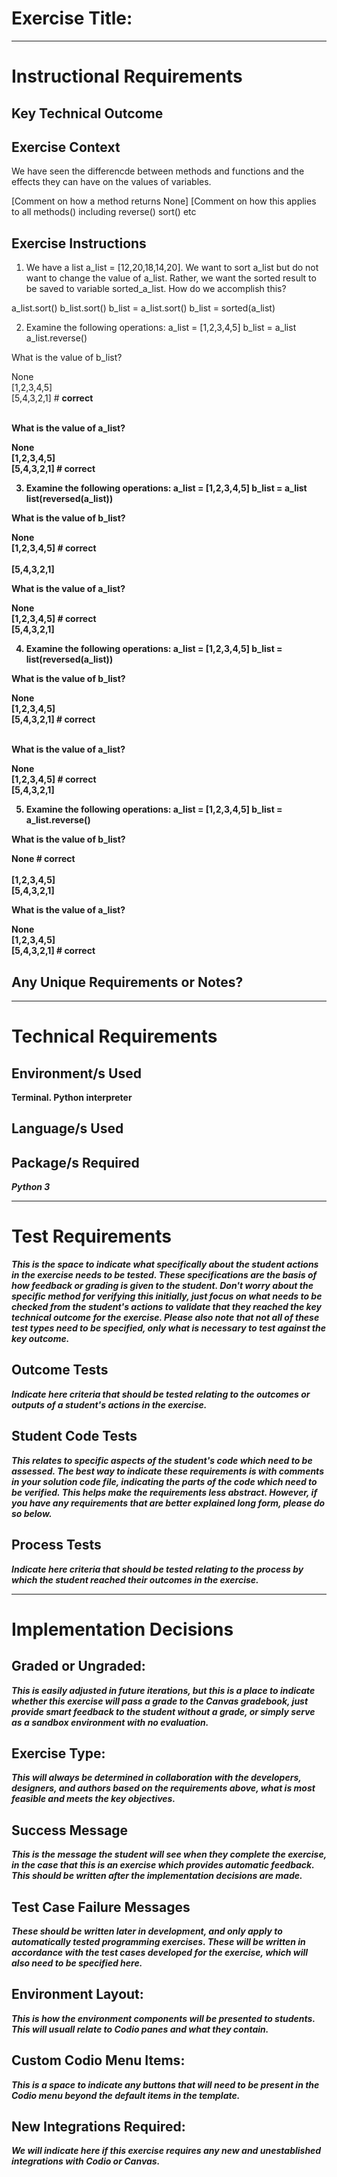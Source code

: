 # Exercise Title:
---
# Instructional Requirements
## Key Technical Outcome

## Exercise Context
We have seen the differencde between methods and functions and the effects they can have on the values of variables.

[Comment on how a method returns None]
[Comment on how this applies to all methods() including reverse() sort() etc

## Exercise Instructions

1. We have a list a_list = [12,20,18,14,20]. We want to sort a_list but do not want to change the value of a_list. Rather, we want the sorted result to be saved to variable sorted_a_list. How do we accomplish this?

a_list.sort()
b_list.sort()
b_list = a_list.sort()
b_list = sorted(a_list)

2. Examine the following operations:
a_list = [1,2,3,4,5]
b_list = a_list
a_list.reverse()

What is the value of b_list?

None <br>
[1,2,3,4,5] <br>
[5,4,3,2,1] # <b>correct</br><br>

What is the value of a_list?

None <br>
[1,2,3,4,5]<br>
[5,4,3,2,1] # <b>correct</b><br>


3. Examine the following operations:
a_list = [1,2,3,4,5]
b_list = a_list
list(reversed(a_list))

What is the value of b_list?

None <br>
[1,2,3,4,5] # <b>correct</br> <br>
[5,4,3,2,1] <br>

What is the value of a_list?

None <br>
[1,2,3,4,5] # <b>correct</b><br>
[5,4,3,2,1] <br>

4. Examine the following operations:
a_list = [1,2,3,4,5]
b_list = list(reversed(a_list))

What is the value of b_list?

None <br>
[1,2,3,4,5]  <br>
[5,4,3,2,1] # <b>correct</br> <br>

What is the value of a_list?

None <br>
[1,2,3,4,5] # <b>correct</b><br>
[5,4,3,2,1] <br>

5. Examine the following operations:
a_list = [1,2,3,4,5]
b_list = a_list.reverse()

What is the value of b_list?

None # <b>correct</br><br>
[1,2,3,4,5]  <br>
[5,4,3,2,1]  <br>

What is the value of a_list?

None <br>
[1,2,3,4,5] <br>
[5,4,3,2,1] # <b>correct</b><br>


## Any Unique Requirements or Notes?

---
# Technical Requirements
<em><strong></strong></em>

## Environment/s Used
Terminal. Python interpreter

## Language/s Used
<em></em>

## Package/s Required
<em>Python 3</em>

---
# Test Requirements
<em>This is the space to indicate what specifically about the student actions in the exercise needs to be tested. These specifications are the basis of how feedback or grading is given to the student. <strong>Don't worry about the specific method for verifying this initially, just focus on what needs to be checked from the student's actions to validate that they reached the key technical outcome for the exercise. Please also note that not all of these test types need to be specified, only what is necessary to test against the key outcome.</strong></em>

## Outcome Tests
<em>Indicate here criteria that should be tested relating to the outcomes or outputs of a student's actions in the exercise.</em>

## Student Code Tests
<em>This relates to specific aspects of the student's code which need to be assessed. The best way to indicate these requirements is with comments in your solution code file, indicating the parts of the code which need to be verified. This helps make the requirements less abstract. However, if you have any requirements that are better explained long form, please do so below.</em>

## Process Tests
<em>Indicate here criteria that should be tested relating to the process by which the student reached their outcomes in the exercise.</em>

---
#  Implementation Decisions

## Graded or Ungraded:
<em>This is easily adjusted in future iterations, but this is a place to indicate whether this exercise will pass a grade to the Canvas gradebook, just provide smart feedback to the student without a grade, or simply serve as a sandbox environment with no evaluation.</em>

## Exercise Type:
<em>This will always be determined in collaboration with the developers, designers, and authors based on the requirements above, what is most feasible and meets the key objectives.</em>

## Success Message
<em>This is the message the student will see when they complete the exercise, in the case that this is an exercise which provides automatic feedback. This should be written after the implementation decisions are made.</em>

## Test Case Failure Messages
<em>These should be written later in development, and only apply to automatically tested programming exercises. These will be written in accordance with the test cases developed for the exercise, which will also need to be specified here.</em>

## Environment Layout:
<em>This is how the environment components will be presented to students. This will usuall relate to Codio panes and what they contain.</em>

## Custom Codio Menu Items:
<em>This is a space to indicate any buttons that will need to be present in the Codio menu beyond the default items in the template.</em>

## New Integrations Required:
<em>We will indicate here if this exercise requires any new and unestablished integrations with Codio or Canvas.</em>

